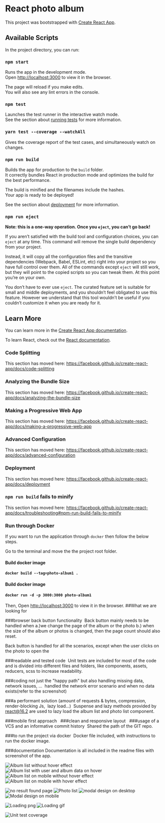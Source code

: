 
# React photo album
This project was bootstrapped with [Create React App](https://github.com/facebook/create-react-app).

## Available Scripts

In the project directory, you can run:

### `npm start`

Runs the app in the development mode.<br>
Open [http://localhost:3000](http://localhost:3000) to view it in the browser.

The page will reload if you make edits.<br>
You will also see any lint errors in the console.

### `npm test`

Launches the test runner in the interactive watch mode.<br>
See the section about [running tests](https://facebook.github.io/create-react-app/docs/running-tests) for more information.

### `yarn test --coverage --watchAll`
Gives the coverage report of the test cases, and simultaneously watch on changes.

### `npm run build`

Builds the app for production to the `build` folder.<br>
It correctly bundles React in production mode and optimizes the build for the best performance.

The build is minified and the filenames include the hashes.<br>
Your app is ready to be deployed!

See the section about [deployment](https://facebook.github.io/create-react-app/docs/deployment) for more information.

### `npm run eject`

**Note: this is a one-way operation. Once you `eject`, you can’t go back!**

If you aren’t satisfied with the build tool and configuration choices, you can `eject` at any time. This command will remove the single build dependency from your project.

Instead, it will copy all the configuration files and the transitive dependencies (Webpack, Babel, ESLint, etc) right into your project so you have full control over them. All of the commands except `eject` will still work, but they will point to the copied scripts so you can tweak them. At this point you’re on your own.

You don’t have to ever use `eject`. The curated feature set is suitable for small and middle deployments, and you shouldn’t feel obligated to use this feature. However we understand that this tool wouldn’t be useful if you couldn’t customize it when you are ready for it.

## Learn More

You can learn more in the [Create React App documentation](https://facebook.github.io/create-react-app/docs/getting-started).

To learn React, check out the [React documentation](https://reactjs.org/).

### Code Splitting

This section has moved here: https://facebook.github.io/create-react-app/docs/code-splitting

### Analyzing the Bundle Size

This section has moved here: https://facebook.github.io/create-react-app/docs/analyzing-the-bundle-size

### Making a Progressive Web App

This section has moved here: https://facebook.github.io/create-react-app/docs/making-a-progressive-web-app

### Advanced Configuration

This section has moved here: https://facebook.github.io/create-react-app/docs/advanced-configuration

### Deployment

This section has moved here: https://facebook.github.io/create-react-app/docs/deployment

### `npm run build` fails to minify

This section has moved here: https://facebook.github.io/create-react-app/docs/troubleshooting#npm-run-build-fails-to-minify



### Run through Docker

If you want to run the application through `docker` then follow the below steps.

Go to the terminal and move the the project root folder.

#### Build docker image
#### `docker build --tag=photo-album1 .`

#### Build docker image
#### `docker run -d -p 3000:3000 photo-album1`

Then, Open [http://localhost:3000](http://localhost:3000) to view it in the browser.
##What we are looking for 

###browser back button functionality  Back button mainly needs to be handled when 
a.)we change the page of the album or the photo
b.) when the size of the album or photos is changed, then the page count should also reset.

Back button is handled for all the scenarios, except when the user clicks on the photo to open the 

###readable and tested code  Unit tests are included for most of the code and is divided into different files and folders, like components, assets, reducers, scss to increase readability.

###coding not just the "happy path" but also handling missing data, network issues, ...  handled the network error scenario and when no data exists(refer to the screenshot)

###a performant solution (amount of requests & bytes, compression, render-blocking Js,  lazy load...)  Suspense and lazy methods provided by react@16.2 are used to lazy load the album list and photo list component.

###mobile first approach  
###clean and responsive layout  
###usage of a VCS and an informative commit history  Shared the path of the GIT repo.

###to run the project via docker  Docker file included, with instructions to run the docker image.

###documentation 
Documentation is all included in the readme files with screenshot of the app.



![Album list without hover effect](https://github.com/apoorv173/react-photo-album/blob/master/screenshots/album-list-without-data.png)
![Album list with user and album data on hover](https://github.com/apoorv173/react-photo-album/blob/master/screenshots/album-list-with-data.png)
![Album list on mobile without hover effect](https://github.com/apoorv173/react-photo-album/blob/master/screenshots/album-list-mobile-without-data.png)
![Album list on mobile with hover effect](https://github.com/apoorv173/react-photo-album/blob/master/screenshots/album-list-mobile.png)

![no result found page](https://github.com/apoorv173/react-photo-album/blob/master/screenshots/no-result-found.png)
![Photo list](https://github.com/apoorv173/react-photo-album/blob/master/screenshots/photo-list.png)
![modal design on desktop](https://github.com/apoorv173/react-photo-album/blob/master/screenshots/modal-desktop.png)
![Modal design on mobile](https://github.com/apoorv173/react-photo-album/blob/master/screenshots/modal-mobile.png)

![Loading png](https://github.com/apoorv173/react-photo-album/blob/master/screenshots/loading.png)
![Loading gif](https://github.com/apoorv173/react-photo-album/tree/master/src/assets/loader.gif)


![Unit test coverage](https://github.com/apoorv173/react-photo-album/blob/master/screenshots/test-cases.png)